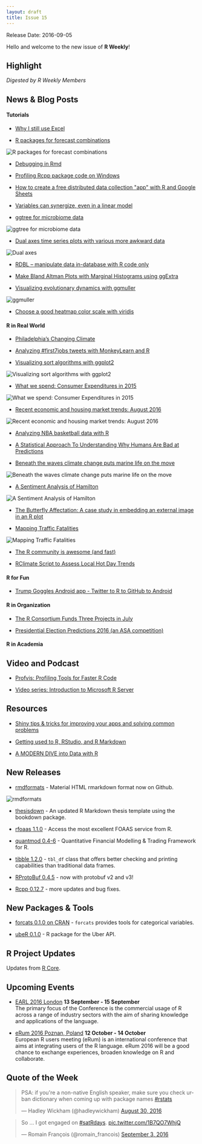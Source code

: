 ```yaml
---
layout: draft
title: Issue 15
---
```


Release Date: 2016-09-05

Hello and welcome to the new issue of **R Weekly**!

## Highlight

*Digested by R Weekly Members*



## News & Blog Posts

#### Tutorials

+ [Why I still use Excel](https://deevybee.blogspot.sg/2016/09/in-defence-of-excel.htmlhttps://deevybee.blogspot.sg/2016/09/in-defence-of-excel.html)

+ [R packages for forecast combinations](http://robjhyndman.com/hyndsight/forecast-combinations/)

![R packages for forecast combinations](https://cdn.rawgit.com/rweekly/image/master/2016-09-05/hybrid.png)

+ [Debugging in Rmd](https://gist.github.com/gmbecker/e47b0951b91505b2f4607259bcec8f97)

+ [Profiling Rcpp package code on Windows](http://evolvedmicrobe.com/blogs/?p=359)

+ [How to create a free distributed data collection "app" with R and Google Sheets](http://simplystatistics.org/2016/08/26/googlesheets/)

+ [Variables can synergize, even in a linear model](http://www.win-vector.com/blog/2016/09/variables-can-synergize-even-in-a-linear-model/)

+ [ggtree for microbiome data](http://guangchuangyu.github.io/2016/09/ggtree-for-microbiome-data/)

![ggtree for microbiome data](https://guangchuangyu.github.io/blog_images/Bioconductor/ggtree/tree_ggtree.png)

+ [Dual axes time series plots with various more awkward data](http://ellisp.github.io/blog/2016/08/28/dualaxes2)

![Dual axes](https://ellisp.github.io/img/0052-milk-price.svg)

+ [RDBL – manipulate data in-database with R code only](http://datascienceplus.com/rdbl-manipulate-data-in-database-with-r-code-only/)

+ [Make Bland Altman Plots with Marginal Histograms using ggExtra](http://labrtorian.com/2016/08/29/make-bland-altman-plots-with-marginal-histograms-using-ggextra/)

+ [Visualizing evolutionary dynamics with ggmuller](https://thesefewlines.wordpress.com/2016/08/20/how-to-ggmuller/)

![ggmuller](https://thesefewlines.files.wordpress.com/2016/08/branching.png?w=840)

+ [Choose a good heatmap color scale with viridis](http://blog.revolutionanalytics.com/2016/09/choose-a-good-heatmap-color-scale-with-viridis.html)

#### R in Real World

+ [Philadelphia’s Changing Climate](https://mtairy.me/2016/09/01/philadelphias-changing-climate/)

+ [Analyzing #first7jobs tweets with MonkeyLearn and R](https://blog.monkeylearn.com/analyzing-first7jobs-tweets-monkeylearn-r/)

+ [Visualizing sort algorithms with ggplot2](http://jkunst.com/r/visualizing-sort-algorithms-with-ggplot/)

![Visualizing sort algorithms with ggplot2](https://cdn.rawgit.com/rweekly/image/master/2016-09-05/sort2.png)

+ [What we spend: Consumer Expenditures in 2015](http://lenkiefer.com/2016/09/02/consumer-spend)

![What we spend: Consumer Expenditures in 2015](https://cdn.rawgit.com/rweekly/image/master/2016-09-05/price.gif)

+ [Recent economic and housing market trends: August 2016](http://lenkiefer.com/2016/08/27/housing-market-update)

![Recent economic and housing market trends: August 2016](https://cdn.rawgit.com/rweekly/image/master/2016-09-05/house.gif)

+ [Analyzing NBA basketball data with R](http://blog.revolutionanalytics.com/2016/09/analyzing-nba-basketball-data-with-r.html)

+ [A Statistical Approach To Understanding Why Humans Are Bad at Predictions](http://jasdumas.github.io/2016-09-02-a-stat-approach-to-npr-segment-on-predictions/)

+ [Beneath the waves climate change puts marine life on the move](http://ctmirror.org/2016/08/29/beneath-the-waves-climate-change-puts-marine-life-on-the-move/)

![Beneath the waves climate change puts marine life on the move](https://pbs.twimg.com/media/CrB1LN4W8AAmU4G.jpg)

+ [A Sentiment Analysis of Hamilton](http://seankross.com/2016/08/30/A-Sentiment-Analysis-of-Hamilton.html)

![A Sentiment Analysis of Hamilton](https://cdn.rawgit.com/seankross/seankross.github.io/24dbbf55347381c34e6493256c95675fefc8aaa5/img/2016-08-30-A-Sentiment-Analysis-of-Hamilton/unnamed-chunk-12-1.png)

+ [The Butterfly Affectation:
A case study in embedding an external image in an R plot](https://www.stat.auckland.ac.nz/~paul/Reports/grImport/butterfly/butterfly.html)

+ [Mapping Traffic Fatalities](http://lucaspuente.github.io/notes/2016/09/01/Mapping_Traffic_Fatalities)

![Mapping Traffic Fatalities](https://cdn.rawgit.com/rweekly/image/master/2016-09-05/Traffic.png)

+ [The R community is awesome (and fast)](http://www.win-vector.com/blog/2016/08/the-r-community-is-awesome-and-fast/)

+ [RClimate Script to Assess Local Hot Day Trends](https://rclimate.wordpress.com/2016/08/29/rclimate-script-to-assess-local-hot-day-trends/)

#### R for Fun

+ [Trump Goggles Android app - Twitter to R to GitHub to Android](https://leonawicz.github.io/TrumpGoggles/trumpgoggles.html)

#### R in Organization

+ [The R Consortium Funds Three Projects in July](https://www.r-consortium.org/news/blogs/2016/08/r-consortium-funds-three-projects-july)

+ [Presidential Election Predictions 2016 (an ASA competition)](https://www.r-statistics.com/2016/08/presidential-election-predictions-2016/)

#### R in Academia




## Video and Podcast

+ [Profvis: Profiling Tools for Faster R Code](https://www.rstudio.com/resources/webinars/profvis-profiling-tools-for-faster-r-code/)

+ [Video series: Introduction to Microsoft R Server](http://blog.revolutionanalytics.com/2016/08/introduction-to-microsoft-r-server.html)


## Resources

+ [Shiny tips & tricks for improving your apps and solving common problems](http://deanattali.com/blog/advanced-shiny-tips/)

+ [Getting used to R, RStudio, and R Markdown](https://ismayc.github.io/rbasics-book/index.html)

+ [A MODERN DIVE into Data with R](https://ismayc.github.io/moderndiver-book/)


## New Releases

+ [rmdformats](https://github.com/juba/rmdformats) - Material HTML rmarkdown format now on Github.

![rmdformats](https://pbs.twimg.com/media/CrWTBtiWAAAFy9i.jpg)

+ [thesisdown](https://chesterismay.wordpress.com/2016/09/01/updated-r-markdown-thesis-template/) - An updated R Markdown thesis template using the bookdown package.

+ [rfoaas 1.1.0](http://dirk.eddelbuettel.com/blog/2016/08/28#rfoaas_1.1.0) - Access the most excellent FOAAS service from R.

+ [quantmod 0.4-6](http://blog.fosstrading.com/2016/08/quantmod-0-4-6-on-cran.html) - Quantitative Financial Modelling & Trading Framework for R.

+ [tibble 1.2.0](https://blog.rstudio.org/2016/08/29/tibble-1-2-0/) - `tbl_df` class that offers better checking and
printing capabilities than traditional data frames.

+ [RProtoBuf 0.4.5](http://dirk.eddelbuettel.com/blog/2016/08/29#rprotobuf_0.4.5) - now with protobuf v2 and v3!

+ [Rcpp 0.12.7](http://dirk.eddelbuettel.com/blog/2016/09/04#rcpp_0.12.7) - more updates and bug fixes.

## New Packages & Tools



+ [forcats 0.1.0 on CRAN](https://blog.rstudio.org/2016/08/31/forcats-0-1-0/) - `forcats` provides tools for categorical variables.

+ [ubeR 0.1.0](http://www.exegetic.biz/blog/2016/08/uber-a-package-for-the-uber-api/) - R package for the Uber API.

## R Project Updates

Updates from [R Core](http://developer.r-project.org/blosxom.cgi/R-devel/NEWS).



## Upcoming Events

+ [EARL 2016 London](https://earlconf.com/)  **13 September - 15 September** <br>
The primary focus of the Conference is the commercial usage of R across a range of industry sectors with the aim of sharing knowledge and applications of the language.<br /> 

+ [eRum 2016 Poznan, Poland](http://erum.ue.poznan.pl/)  **12 October - 14 October** <br>
European R users meeting (eRum) is an international conference that aims at integrating users of the R language. eRum 2016 will be a good chance to exchange experiences, broaden knowledge on R and collaborate. <br /> 

## Quote of the Week

<blockquote class="twitter-tweet" data-lang="en"><p lang="en" dir="ltr">PSA: if you&#39;re a non-native English speaker, make sure you check urban dictionary when coming up with package names <a href="https://twitter.com/hashtag/rstats?src=hash">#rstats</a></p>&mdash; Hadley Wickham (@hadleywickham) <a href="https://twitter.com/hadleywickham/status/770744837104541696">August 30, 2016</a></blockquote>

<blockquote class="twitter-tweet" data-lang="en"><p lang="en" dir="ltr">So ... I got engaged on <a href="https://twitter.com/hashtag/satRdays?src=hash">#satRdays</a>. <a href="https://t.co/1B7QO7WhjQ">pic.twitter.com/1B7QO7WhjQ</a></p>&mdash; Romain François (@romain_francois) <a href="https://twitter.com/romain_francois/status/772053144222261249">September 3, 2016</a></blockquote>

<p><small id="page_view">&nbsp;</small></p>

